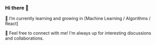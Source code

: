 ### Hi there 👋
🌱 I’m currently learning and growing in [Machine Learning / Algorithms / React]

🚀 Feel free to connect with me! I'm always up for interesting discussions and collaborations.


<!--
**MandarinIndia/MandarinIndia** is a ✨ _special_ ✨ repository because its `README.md` (this file) appears on your GitHub profile.

Here are some ideas to get you started:

- 🔭 I’m currently working on ...
- 🌱 I’m currently learning ...
- 👯 I’m looking to collaborate on ...
- 🤔 I’m looking for help with ...
- 💬 Ask me about ...
- 📫 How to reach me: ...
- 😄 Pronouns: ...
- ⚡ Fun fact: ...
-->
